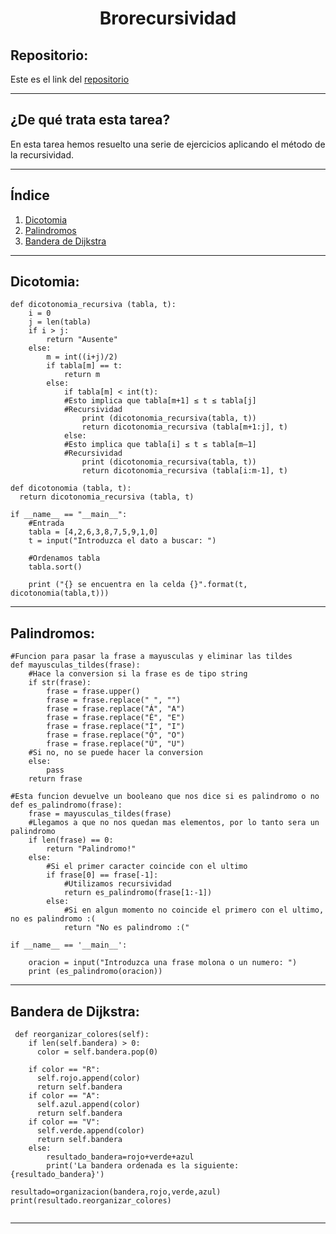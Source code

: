  <h1 align="center">	Brorecursividad</h1>

<h2>Repositorio:</h2>

Este es el link del [repositorio](https://github.com/Barroso03/brorecursividad.git)

***
<h2>¿De qué trata esta tarea?</h2>

En esta tarea hemos resuelto una serie de ejercicios aplicando el método de la recursividad.

***

## Índice

1. [Dicotomia](#id1)
2. [Palindromos](#id2)
3. [Bandera de Dijkstra](#id3)
***

## Dicotomia:<a name="id1"></a>

```
def dicotonomia_recursiva (tabla, t):
    i = 0
    j = len(tabla)
    if i > j:
        return "Ausente"
    else:
        m = int((i+j)/2)
        if tabla[m] == t:
            return m
        else:
            if tabla[m] < int(t):
            #Esto implica que tabla[m+1] ≤ t ≤ tabla[j] 
            #Recursividad
                print (dicotonomia_recursiva(tabla, t))
                return dicotonomia_recursiva (tabla[m+1:j], t)
            else:
            #Esto implica que tabla[i] ≤ t ≤ tabla[m–1] 
            #Recursividad
                print (dicotonomia_recursiva(tabla, t))
                return dicotonomia_recursiva (tabla[i:m-1], t)

def dicotonomia (tabla, t):
  return dicotonomia_recursiva (tabla, t)

if __name__ == "__main__":
    #Entrada
    tabla = [4,2,6,3,8,7,5,9,1,0]
    t = input("Introduzca el dato a buscar: ")
    
    #Ordenamos tabla
    tabla.sort()

    print ("{} se encuentra en la celda {}".format(t, dicotonomia(tabla,t)))
```
***

## Palindromos:<a name="id2"></a>

```
#Funcion para pasar la frase a mayusculas y eliminar las tildes
def mayusculas_tildes(frase):
    #Hace la conversion si la frase es de tipo string
    if str(frase):
        frase = frase.upper()
        frase = frase.replace(" ", "")
        frase = frase.replace("Á", "A")
        frase = frase.replace("É", "E")
        frase = frase.replace("Í", "I")
        frase = frase.replace("Ó", "O")
        frase = frase.replace("Ú", "U")
    #Si no, no se puede hacer la conversion
    else:
        pass
    return frase

#Esta funcion devuelve un booleano que nos dice si es palindromo o no
def es_palindromo(frase):
    frase = mayusculas_tildes(frase)
    #Llegamos a que no nos quedan mas elementos, por lo tanto sera un palindromo
    if len(frase) == 0:
        return "Palindromo!"
    else:
        #Si el primer caracter coincide con el ultimo
        if frase[0] == frase[-1]:
            #Utilizamos recursividad
            return es_palindromo(frase[1:-1])
        else:
            #Si en algun momento no coincide el primero con el ultimo, no es palindromo :(
            return "No es palindromo :("

if __name__ == '__main__':

    oracion = input("Introduzca una frase molona o un numero: ")
    print (es_palindromo(oracion))
```
***

## Bandera de Dijkstra:<a name="id3"></a>

```
 def reorganizar_colores(self):
    if len(self.bandera) > 0:
      color = self.bandera.pop(0)

    if color == "R":
      self.rojo.append(color)
      return self.bandera
    if color == "A":
      self.azul.append(color)
      return self.bandera
    if color == "V":
      self.verde.append(color)
      return self.bandera
    else:
        resultado_bandera=rojo+verde+azul
        print('La bandera ordenada es la siguiente: {resultado_bandera}')

resultado=organizacion(bandera,rojo,verde,azul)
print(resultado.reorganizar_colores)
    
```
***


